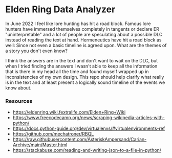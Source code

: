 # Elden Ring Data Analyzer
In June 2022 I feel like lore hunting has hit a road block. Famous lore hunters have immersed themselves completely in tangents or declare ER "uninterpretable" and a lot of people are speculating about a possible DLC instead of reading the text at hand. Hermeneutics have hit a road block as well: Since not even a basic timeline is agreed upon. What are the themes of a story you don't even know?

I think the answers are in the text and don't want to wait on the DLC, but when I tried finding the answers I wasn't able to keep all the information that is there in my head all the time and found myself wrapped up in inconsistencies of my own design. This repo should help clarify what really is in the text and at least present a logically sound timeline of the events we know about.

### Resources
* https://eldenring.wiki.fextralife.com/Elden+Ring+Wiki
* https://www.freecodecamp.org/news/scraping-wikipedia-articles-with-python/
* https://docs.python-guide.org/dev/virtualenvs/#virtualenvironments-ref
* https://github.com/mechatroner/RBQL
* https://raw.githubusercontent.com/AsteriskAmpersand/Carian-Archive/main/Master.html
* https://stackabuse.com/reading-and-writing-json-to-a-file-in-python/
